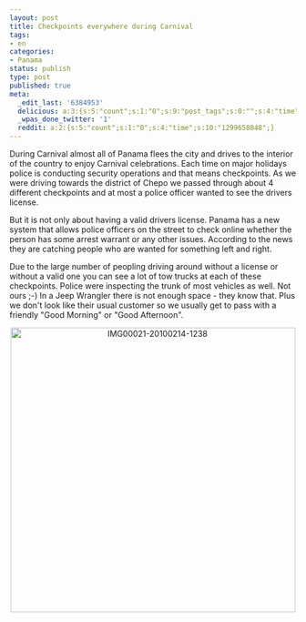 ```yaml
---
layout: post
title: Checkpoints everywhere during Carnival
tags:
- en
categories:
- Panama
status: publish
type: post
published: true
meta:
  _edit_last: '6384953'
  delicious: a:3:{s:5:"count";s:1:"0";s:9:"post_tags";s:0:"";s:4:"time";s:10:"1274536354";}
  _wpas_done_twitter: '1'
  reddit: a:2:{s:5:"count";s:1:"0";s:4:"time";s:10:"1299658848";}
---
```

During Carnival almost all of Panama flees the city and drives to the interior of the country to enjoy Carnival celebrations. Each time on major holidays police is conducting security operations and that means checkpoints. As we were driving towards the district of Chepo we passed through about 4 different checkpoints and at most a police officer wanted to see the drivers license.

But it is not only about having a valid drivers license. Panama has a new system that allows police officers on the street to check online whether the person has some arrest warrant or any other issues. According to the news they are catching people who are wanted for something left and right.

Due to the large number of peopling driving around without a license or without a valid one you can see a lot of tow trucks at each of these checkpoints. Police were inspecting the trunk of most vehicles as well. Not ours ;-) In a Jeep Wrangler there is not enough space - they know that. Plus we don't look like their usual customer so we usually get to pass with a friendly "Good Morning" or "Good Afternoon".

<div style="text-align:center;"><a href="http://www.flickr.com/photos/34665899@N00/4360107944" title="View 'IMG00021-20100214-1238' on Flickr.com"><img border="0" width="500" alt="IMG00021-20100214-1238" src="http://farm5.static.flickr.com/4062/4360107944_d468b7c8d7.jpg"></a></div>
